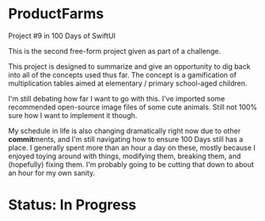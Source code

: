 # ProductFarms

Project #9 in 100 Days of SwiftUI

This is the second free-form project given as part of a challenge.

This project is designed to summarize and give an opportunity to dig back into all of the concepts used thus far. The concept is a gamification of multiplication tables aimed at elementary / primary school-aged children.

I'm still debating how far I want to go with this. I've imported some recommended open-source image files of some cute animals. Still not 100% sure how I want to implement it though.

My schedule in life is also changing dramatically right now due to other **commit**ments, and I'm still navigating how to ensure 100 Days still has a place. I generally spent more than an hour a day on these, mostly because I enjoyed toying around with things, modifying them, breaking them, and (hopefully) fixing them. I'm probably going to be cutting that down to about an hour for my own sanity.

# Status: In Progress
